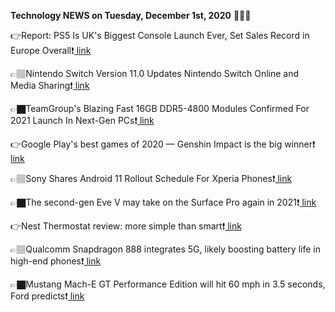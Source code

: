 <b>Technology NEWS on Tuesday, December 1st, 2020</b> 📡📡📡 

👉Report: PS5 Is UK's Biggest Console Launch Ever, Set Sales Record in Europe Overall❗️<a href='https://techblock.club/?p=8591'> link</a>

👉🏽Nintendo Switch Version 11.0 Updates Nintendo Switch Online and Media Sharing❗️<a href='https://techblock.club/?p=8593'> link</a>

👉🏿TeamGroup's Blazing Fast 16GB DDR5-4800 Modules Confirmed For 2021 Launch In Next-Gen PCs❗️<a href='https://techblock.club/?p=8595'> link</a>

👉Google Play's best games of 2020 — Genshin Impact is the big winner❗️<a href='https://techblock.club/?p=8597'> link</a>

👉🏽Sony Shares Android 11 Rollout Schedule For Xperia Phones❗️<a href='https://techblock.club/?p=8599'> link</a>

👉🏿The second-gen Eve V may take on the Surface Pro again in 2021❗️<a href='https://techblock.club/?p=8601'> link</a>

👉Nest Thermostat review: more simple than smart❗️<a href='https://techblock.club/?p=8603'> link</a>

👉🏽Qualcomm Snapdragon 888 integrates 5G, likely boosting battery life in high-end phones❗️<a href='https://techblock.club/?p=8605'> link</a>

👉🏿Mustang Mach-E GT Performance Edition will hit 60 mph in 3.5 seconds, Ford predicts❗️<a href='https://techblock.club/?p=8607'> link</a>

